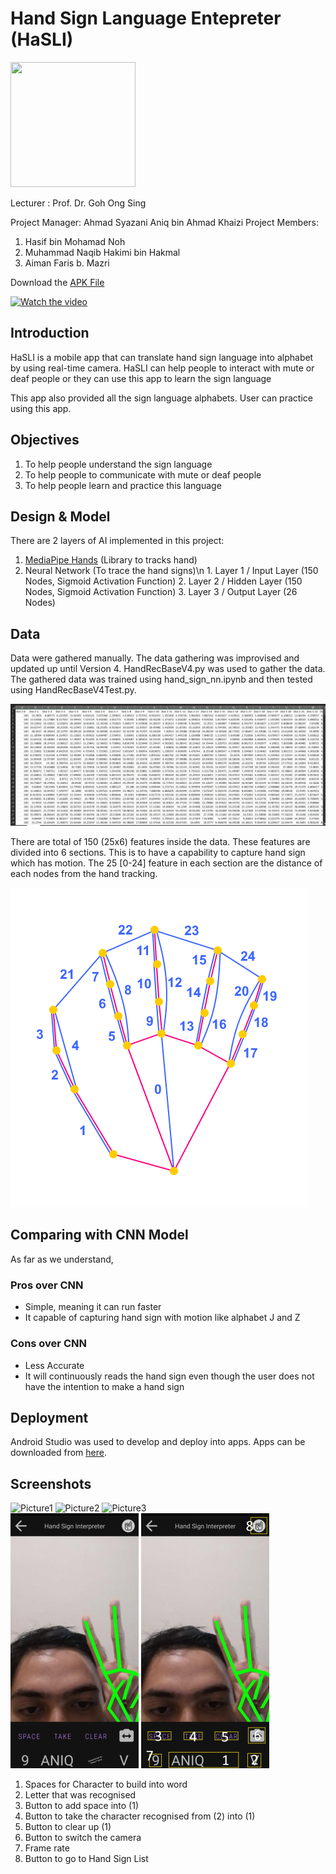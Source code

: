 # Hand Sign Language Entepreter (HaSLI)

<img src="https://user-images.githubusercontent.com/55174887/150554531-dd21514d-cdeb-4809-8835-539c7e691ee3.png" width="200" height="200" />

Lecturer : Prof. Dr. Goh Ong Sing

Project Manager: Ahmad Syazani Aniq bin Ahmad Khaizi
Project Members: 
  1) Hasif bin Mohamad Noh
  2) Muhammad Naqib Hakimi bin Hakmal
  3) Aiman Faris b. Mazri

Download the [APK File](https://drive.google.com/file/d/1VqzHEgbA8BqpSgVJruktaNIwynxj16w1/view?usp=sharing)

[![Watch the video](https://img.youtube.com/vi/ALqI2aP-8_c/maxresdefault.jpg)](https://youtu.be/ALqI2aP-8_c "Hand Sign Language Intepreter (HaSLI) - AD ASTRA
")

## Introduction

  HaSLI is a mobile app that can translate hand sign language into alphabet by using real-time camera. HaSLI can help people to interact with mute or deaf people or they can use this app to learn the sign language

  This app also provided all the sign language alphabets. User can practice using this app.
  
## Objectives

1) To help people understand the sign language
2) To help people to communicate with mute or deaf people
3) To help people learn and practice this language

## Design & Model

There are 2 layers of AI implemented in this project:
  1. [MediaPipe Hands](https://google.github.io/mediapipe/solutions/hands.html) (Library to tracks hand)
  2. Neural Network (To trace the hand signs)\n
    1. Layer 1 / Input Layer (150 Nodes, Sigmoid Activation Function)
    2. Layer 2 / Hidden Layer (150 Nodes, Sigmoid Activation Function)
    3. Layer 3 / Output Layer (26 Nodes)

## Data

Data were gathered manually. The data gathering was improvised and updated up until Version 4. HandRecBaseV4.py was used to gather the data. The gathered data was trained using hand_sign_nn.ipynb and then tested using HandRecBaseV4Test.py.

![Sample Data](./image/sample_data.png)

There are total of 150 (25x6) features inside the data. These features are divided into 6 sections. This is to have a capability to capture hand sign which has motion. The 25 [0-24] feature in each section are the distance of each nodes from the hand tracking.

![HandRecRef](./image/HandRecBaseV2_ref.png)

## Comparing with CNN Model
As far as we understand,
### Pros over CNN
  - Simple, meaning it can run faster
  - It capable of capturing hand sign with motion like alphabet J and Z

### Cons over CNN
  - Less Accurate
  - It will continuously reads the hand sign even though the user does not have the intention to make a hand sign

## Deployment

Android Studio was used to develop and deploy into apps.
Apps can be downloaded from [here](https://drive.google.com/file/d/1VqzHEgbA8BqpSgVJruktaNIwynxj16w1/view?usp=sharing).

## Screenshots

![Picture1](https://user-images.githubusercontent.com/55174887/150564341-4127e955-76dd-48c4-9fa3-8edddfc5e4e4.jpg)
![Picture2](https://user-images.githubusercontent.com/55174887/150564347-40007410-8e8a-4114-9fb7-2bd733d21651.jpg)
![Picture3](https://user-images.githubusercontent.com/55174887/150564353-2ec0953b-2e8c-4145-ba29-54ab0cda0d8f.jpg)\
<img src="./image/result_1.png" alt="Result" width="205"/>
<img src="./image/result_2.png" alt="Interface" width="205"/>

1. Spaces for Character to build into word
2. Letter that was recognised
3. Button to add space into (1)
4. Button to take the character recognised from (2) into (1)
5. Button to clear up (1)
6. Button to switch the camera
7. Frame rate
8. Button to go to Hand Sign List
